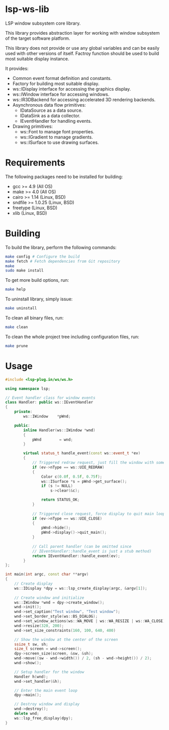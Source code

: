 # lsp-ws-lib

LSP window subsystem core library.

This library provides abstraction layer for working with
window subsystem of the target software platform.

This library does not provide or use any global variables and can be
easily used with other versions of itself. Factroy function should be
used to build most suitable display instance.

It provides:
* Common event format definition and constants.
* Factory for building most suitable display.
* ws::IDisplay interface for accessing the graphics display.
* ws::IWindow interface for accessing windows.
* ws::IR3DBackend for accessing accelerated 3D rendering backends.
* Asynchronous data flow primitives:
  * IDataSource as a data source.
  * IDataSink as a data collector.
  * IEventHandler for handling events.
* Drawing primitives:
  * ws::Font to manage font properties.
  * ws::IGradient to manage gradients.
  * ws::ISurface to use drawing surfaces.

Requirements
======

The following packages need to be installed for building:

* gcc >= 4.9 (All OS)
* make >= 4.0 (All OS)
* cairo >= 1.14 (Linux, BSD)
* sndfile >= 1.0.25 (Linux, BSD)
* freetype (Linux, BSD)
* xlib (Linux, BSD)

Building
======

To build the library, perform the following commands:

```bash
make config # Configure the build
make fetch # Fetch dependencies from Git repository
make
sudo make install
```

To get more build options, run:

```bash
make help
```

To uninstall library, simply issue:

```bash
make uninstall
```

To clean all binary files, run:

```bash
make clean
```

To clean the whole project tree including configuration files, run:

```bash
make prune
```

Usage
======
```C++
#include <lsp-plug.in/ws/ws.h>

using namespace lsp;

// Event handler class for window events
class Handler: public ws::IEventHandler
{
    private:
        ws::IWindow    *pWnd;

    public:
        inline Handler(ws::IWindow *wnd)
        {
            pWnd        = wnd;
        }

        virtual status_t handle_event(const ws::event_t *ev)
        {
            // Triggered redraw request, just fill the window with some color
            if (ev->nType == ws::UIE_REDRAW)
            {
                Color c(0.0f, 0.5f, 0.75f);
                ws::ISurface *s = pWnd->get_surface();
                if (s != NULL)
                    s->clear(&c);

                return STATUS_OK;
            }
            
            // Triggered close request, force display to quit main loop
            if (ev->nType == ws::UIE_CLOSE)
            {
                pWnd->hide();
                pWnd->display()->quit_main();
            }
            
            // Call parent handler (can be omitted since 
            // IEventHandler::handle_event is just a stub method)
            return IEventHandler::handle_event(ev);
        }
};

int main(int argc, const char **argv)
{
	// Create display
    ws::IDisplay *dpy = ws::lsp_create_display(argc, &argv[1]);
    
    // Create window and initialize
    ws::IWindow *wnd = dpy->create_window();
    wnd->init();
    wnd->set_caption("Test window", "Test window");
    wnd->set_border_style(ws::BS_DIALOG);
    wnd->set_window_actions(ws::WA_MOVE | ws::WA_RESIZE | ws::WA_CLOSE);
    wnd->resize(320, 200);
    wnd->set_size_constraints(160, 100, 640, 400)

    // Show the window at the center of the screen
    ssize_t sw, sh;
    size_t screen = wnd->screen();
    dpy->screen_size(screen, &sw, &sh);
    wnd->move((sw - wnd->width()) / 2, (sh - wnd->height()) / 2);
    wnd->show();

	// Setup handler for the window
    Handler h(wnd);
    wnd->set_handler(&h);

    // Enter the main event loop
    dpy->main();

    // Destroy window and display
    wnd->destroy();
    delete wnd;
    ws::lsp_free_display(dpy);
}
    
```
